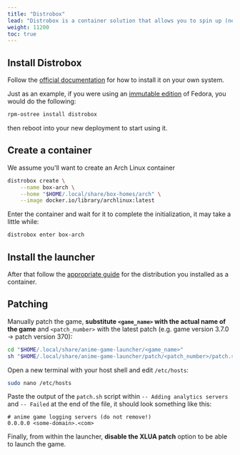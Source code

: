 ```yaml
---
title: "Distrobox"
lead: "Distrobox is a container solution that allows you to spin up (nearly) any distribution on top of your own via Podman or Docker"
weight: 11200
toc: true
---
```


## Install Distrobox

Follow the [official documentation](https://github.com/89luca89/distrobox/blob/main/docs/README.md#installation) for how to install it on your own system.

Just as an example, if you were using an [immutable edition](https://www.fedoraproject.org/silverblue/) of Fedora, you would do the following:
```sh
rpm-ostree install distrobox
```
then reboot into your new deployment to start using it.

## Create a container

We assume you'll want to create an Arch Linux container
```sh
distrobox create \
	--name box-arch \
	--home "$HOME/.local/share/box-homes/arch" \
	--image docker.io/library/archlinux:latest
```

Enter the container and wait for it to complete the initialization, it may take a little while:
```sh
distrobox enter box-arch
```

## Install the launcher

After that follow the [appropriate guide](../../distro-specific/) for the distribution you installed as a container. 

## Patching

Manually patch the game, **substitute `<game_name>` with the actual name of the game** and `<patch_number>` with the latest patch (e.g. game version 3.7.0 -> patch version 370):
```sh
cd "$HOME/.local/share/anime-game-launcher/<game_name>"
sh "$HOME/.local/share/anime-game-launcher/patch/<patch_number>/patch.sh"
```
Open a new terminal with your host shell and edit `/etc/hosts`:
```sh
sudo nano /etc/hosts
```

Paste the output of the `patch.sh` script within `-- Adding analytics servers` and `-- Failed` at the end of the file, it should look something like this:
```
# anime game logging servers (do not remove!)
0.0.0.0 <some-domain>.<com>
```
Finally, from within the launcher, **disable the XLUA patch** option to be able to launch the game.
